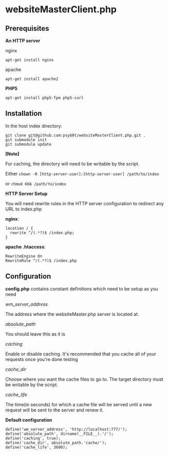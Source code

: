 # websiteMasterClient.php

## Prerequisites

__An HTTP server__

nginx
```
apt-get install nginx
```
apache
```
apt-get install apache2
```

__PHP5__

```
apt-get install php5-fpm php5-curl
```

## Installation

In the host index directory:
```
git clone git@github.com:psyb0t/websiteMasterClient.php.git .
git submodule init
git submodule update

```

__[Note]__

For caching, the directory will need to be writable by the script.

Either `chown -R [http-server-user]:[http-server-user] /path/to/index`

or `chmod 666 /path/to/index`

__HTTP Server Setup__

You will need rewrite rules in the HTTP server configuration to redirect any URL to index.php

__nginx__:
```
location / {
  rewrite ^/(.*?)$ /index.php;
}
```

__apache .htaccess__:
```
RewriteEngine On 
RewriteRule ^/(.*?)$ /index.php
```

## Configuration

__config.php__ contains constant definitions which need to be setup as you need

_wm_server_address_

The address where the websiteMaster.php server is located at.

_absolute_path_

You should leave this as it is

_caching_

Enable or disable caching. It's recommended that you cache all of your requests once you're done testing

_cache_dir_

Choose where you want the cache files to go to. The target directory must be writable by the script.

_cache_life_

The time(in seconds) for which a cache file will be served until a new request will be sent to the server and renew it.

__Default configuration__

```
define('wm_server_address', 'http://localhost:777/');
define('absolute_path', dirname(__FILE__).'/');
define('caching', true);
define('cache_dir', absolute_path.'cache/');
define('cache_life', 3600);
```
